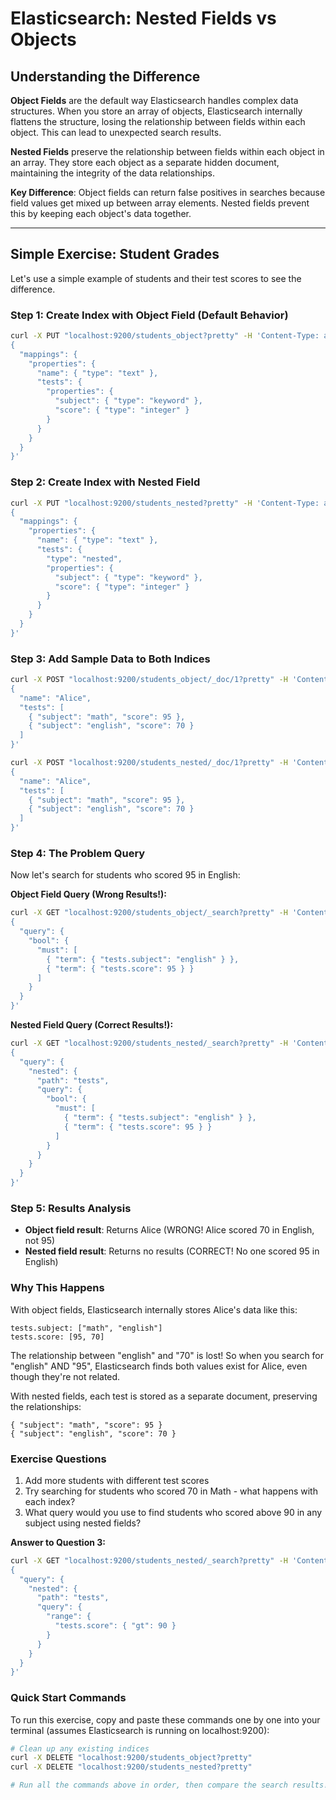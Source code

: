 # Elasticsearch: Nested Fields vs Objects

## Understanding the Difference

**Object Fields** are the default way Elasticsearch handles complex data structures. When you store an array of objects, Elasticsearch internally flattens the structure, losing the relationship between fields within each object. This can lead to unexpected search results.

**Nested Fields** preserve the relationship between fields within each object in an array. They store each object as a separate hidden document, maintaining the integrity of the data relationships.

**Key Difference**: Object fields can return false positives in searches because field values get mixed up between array elements. Nested fields prevent this by keeping each object's data together.

---

## Simple Exercise: Student Grades

Let's use a simple example of students and their test scores to see the difference.

### Step 1: Create Index with Object Field (Default Behavior)

```bash
curl -X PUT "localhost:9200/students_object?pretty" -H 'Content-Type: application/json' -d'
{
  "mappings": {
    "properties": {
      "name": { "type": "text" },
      "tests": {
        "properties": {
          "subject": { "type": "keyword" },
          "score": { "type": "integer" }
        }
      }
    }
  }
}'
```

### Step 2: Create Index with Nested Field

```bash
curl -X PUT "localhost:9200/students_nested?pretty" -H 'Content-Type: application/json' -d'
{
  "mappings": {
    "properties": {
      "name": { "type": "text" },
      "tests": {
        "type": "nested",
        "properties": {
          "subject": { "type": "keyword" },
          "score": { "type": "integer" }
        }
      }
    }
  }
}'
```

### Step 3: Add Sample Data to Both Indices

```bash
curl -X POST "localhost:9200/students_object/_doc/1?pretty" -H 'Content-Type: application/json' -d'
{
  "name": "Alice",
  "tests": [
    { "subject": "math", "score": 95 },
    { "subject": "english", "score": 70 }
  ]
}'
```

```bash
curl -X POST "localhost:9200/students_nested/_doc/1?pretty" -H 'Content-Type: application/json' -d'
{
  "name": "Alice",
  "tests": [
    { "subject": "math", "score": 95 },
    { "subject": "english", "score": 70 }
  ]
}'
```

### Step 4: The Problem Query

Now let's search for students who scored 95 in English:

**Object Field Query (Wrong Results!):**
```bash
curl -X GET "localhost:9200/students_object/_search?pretty" -H 'Content-Type: application/json' -d'
{
  "query": {
    "bool": {
      "must": [
        { "term": { "tests.subject": "english" } },
        { "term": { "tests.score": 95 } }
      ]
    }
  }
}'
```

**Nested Field Query (Correct Results!):**
```bash
curl -X GET "localhost:9200/students_nested/_search?pretty" -H 'Content-Type: application/json' -d'
{
  "query": {
    "nested": {
      "path": "tests",
      "query": {
        "bool": {
          "must": [
            { "term": { "tests.subject": "english" } },
            { "term": { "tests.score": 95 } }
          ]
        }
      }
    }
  }
}'
```

### Step 5: Results Analysis

- **Object field result**: Returns Alice (WRONG! Alice scored 70 in English, not 95)
- **Nested field result**: Returns no results (CORRECT! No one scored 95 in English)

### Why This Happens

With object fields, Elasticsearch internally stores Alice's data like this:
```
tests.subject: ["math", "english"]
tests.score: [95, 70]
```

The relationship between "english" and "70" is lost! So when you search for "english" AND "95", Elasticsearch finds both values exist for Alice, even though they're not related.

With nested fields, each test is stored as a separate document, preserving the relationships:
```
{ "subject": "math", "score": 95 }
{ "subject": "english", "score": 70 }
```

### Exercise Questions

1. Add more students with different test scores
2. Try searching for students who scored 70 in Math - what happens with each index?
3. What query would you use to find students who scored above 90 in any subject using nested fields?

**Answer to Question 3:**
```bash
curl -X GET "localhost:9200/students_nested/_search?pretty" -H 'Content-Type: application/json' -d'
{
  "query": {
    "nested": {
      "path": "tests",
      "query": {
        "range": {
          "tests.score": { "gt": 90 }
        }
      }
    }
  }
}'
```

### Quick Start Commands

To run this exercise, copy and paste these commands one by one into your terminal (assumes Elasticsearch is running on localhost:9200):

```bash
# Clean up any existing indices
curl -X DELETE "localhost:9200/students_object?pretty"
curl -X DELETE "localhost:9200/students_nested?pretty"

# Run all the commands above in order, then compare the search results!
```